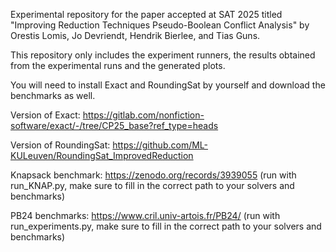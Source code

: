 Experimental repository for the paper accepted at SAT 2025 titled "Improving Reduction Techniques Pseudo-Boolean Conflict Analysis" by Orestis Lomis, Jo Devriendt, Hendrik Bierlee, and Tias Guns.

This repository only includes the experiment runners, the results obtained from the experimental runs and the generated plots.

You will need to install Exact and RoundingSat by yourself and download the benchmarks as well.

Version of Exact: https://gitlab.com/nonfiction-software/exact/-/tree/CP25_base?ref_type=heads

Version of RoundingSat: https://github.com/ML-KULeuven/RoundingSat_ImprovedReduction

Knapsack benchmark: https://zenodo.org/records/3939055 (run with run_KNAP.py, make sure to fill in the correct path to your solvers and benchmarks)

PB24 benchmarks: https://www.cril.univ-artois.fr/PB24/ (run with run_experiments.py, make sure to fill in the correct path to your solvers and benchmarks)
